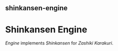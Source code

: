 ## shinkansen-engine

# Shinkansen Engine

*Engine* implements *Shinkansen* for *Zashiki Karakuri*.
